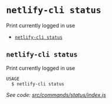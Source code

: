 `netlify-cli status`
====================

Print currently logged in use

* [`netlify-cli status`](#netlify-cli-status)

## `netlify-cli status`

Print currently logged in use

```
USAGE
  $ netlify-cli status
```

_See code: [src/commands/status/index.js](https://github.com/netlify/cli/blob/v2.0.0-alpha.3/src/commands/status/index.js)_
